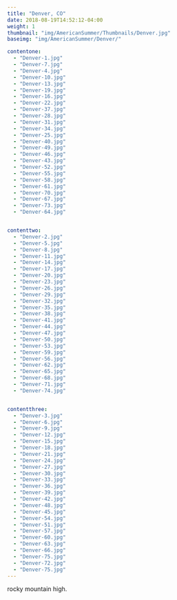 ```yaml
---
title: "Denver, CO"
date: 2018-08-19T14:52:12-04:00
weight: 1
thumbnail: "img/AmericanSummer/Thumbnails/Denver.jpg"
baseimg: "img/AmericanSummer/Denver/"

contentone:
  - "Denver-1.jpg"
  - "Denver-7.jpg"
  - "Denver-4.jpg"
  - "Denver-10.jpg"
  - "Denver-13.jpg"
  - "Denver-19.jpg"
  - "Denver-16.jpg"
  - "Denver-22.jpg"
  - "Denver-37.jpg"
  - "Denver-28.jpg"
  - "Denver-31.jpg"
  - "Denver-34.jpg"
  - "Denver-25.jpg"
  - "Denver-40.jpg"
  - "Denver-49.jpg"
  - "Denver-46.jpg"
  - "Denver-43.jpg"
  - "Denver-52.jpg"
  - "Denver-55.jpg"
  - "Denver-58.jpg"
  - "Denver-61.jpg"
  - "Denver-70.jpg"
  - "Denver-67.jpg"
  - "Denver-73.jpg"
  - "Denver-64.jpg"


contenttwo:
  - "Denver-2.jpg"
  - "Denver-5.jpg"
  - "Denver-8.jpg"
  - "Denver-11.jpg"
  - "Denver-14.jpg"
  - "Denver-17.jpg"
  - "Denver-20.jpg"
  - "Denver-23.jpg"
  - "Denver-26.jpg"
  - "Denver-29.jpg"
  - "Denver-32.jpg"
  - "Denver-35.jpg"
  - "Denver-38.jpg"
  - "Denver-41.jpg"
  - "Denver-44.jpg"
  - "Denver-47.jpg"
  - "Denver-50.jpg"
  - "Denver-53.jpg"
  - "Denver-59.jpg"
  - "Denver-56.jpg"
  - "Denver-62.jpg"
  - "Denver-65.jpg"
  - "Denver-68.jpg"
  - "Denver-71.jpg"
  - "Denver-74.jpg"


contentthree:
  - "Denver-3.jpg"
  - "Denver-6.jpg"
  - "Denver-9.jpg"
  - "Denver-12.jpg"
  - "Denver-15.jpg"
  - "Denver-18.jpg"
  - "Denver-21.jpg"
  - "Denver-24.jpg"
  - "Denver-27.jpg"
  - "Denver-30.jpg"
  - "Denver-33.jpg"
  - "Denver-36.jpg"
  - "Denver-39.jpg"
  - "Denver-42.jpg"
  - "Denver-48.jpg"
  - "Denver-45.jpg"
  - "Denver-54.jpg"
  - "Denver-51.jpg"
  - "Denver-57.jpg"
  - "Denver-60.jpg"
  - "Denver-63.jpg"
  - "Denver-66.jpg"
  - "Denver-75.jpg"
  - "Denver-72.jpg"
  - "Denver-75.jpg"
---
```


rocky mountain high.

